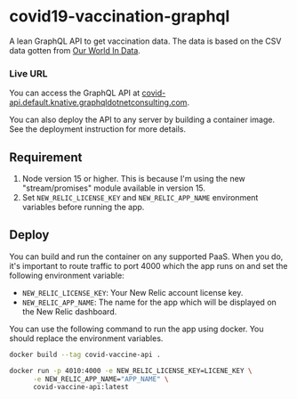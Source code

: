 # covid19-vaccination-graphql

A lean GraphQL API to get vaccination data. The data is based on the CSV data gotten from [Our World In Data](https://github.com/owid/covid-19-data/blob/master/public/data/vaccinations/vaccinations.csv).

### Live URL

You can access the GraphQL API at [covid-api.default.knative.graphqldotnetconsulting.com](http://covid-api.default.knative.graphqldotnetconsulting.com/).

You can also deploy the API to any server by building a container image. See the deployment instruction for more details.

## Requirement

1. Node version 15 or higher. This is because I'm using the new "stream/promises" module available in version 15.
2. Set `NEW_RELIC_LICENSE_KEY` and `NEW_RELIC_APP_NAME` environment variables before running the app.

## Deploy

You can build and run the container on any supported PaaS. When you do, it's important to route traffic to port 4000 which the app runs on and set the following environment variable:

- `NEW_RELIC_LICENSE_KEY`: Your New Relic account license key.
- `NEW_RELIC_APP_NAME`: The name for the app which will be displayed on the New Relic dashboard.

You can use the following command to run the app using docker. You should replace the environment variables.

```bash
docker build --tag covid-vaccine-api .
```

```bash
docker run -p 4010:4000 -e NEW_RELIC_LICENSE_KEY=LICENE_KEY \
      -e NEW_RELIC_APP_NAME="APP_NAME" \
      covid-vaccine-api:latest
```
